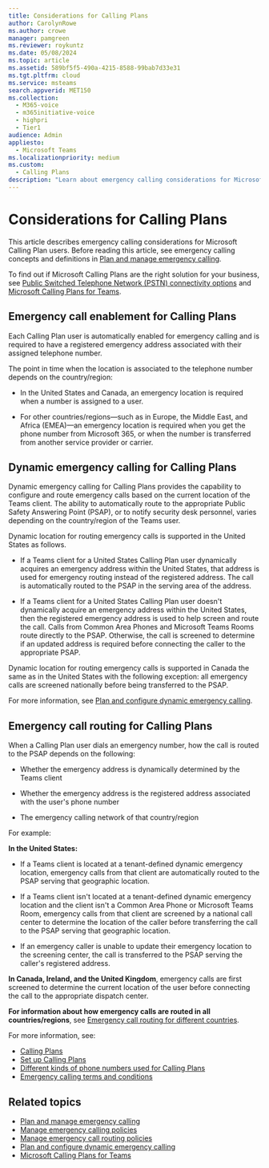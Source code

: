 ```yaml
---
title: Considerations for Calling Plans
author: CarolynRowe
ms.author: crowe
manager: pamgreen
ms.reviewer: roykuntz
ms.date: 05/08/2024
ms.topic: article
ms.assetid: 589bf5f5-490a-4215-8588-99bab7d33e31
ms.tgt.pltfrm: cloud
ms.service: msteams
search.appverid: MET150
ms.collection:
  - M365-voice
  - m365initiative-voice
  - highpri
  - Tier1
audience: Admin
appliesto:
  - Microsoft Teams
ms.localizationpriority: medium
ms.custom:
  - Calling Plans
description: "Learn about emergency calling considerations for Microsoft Calling Plans."
---
```


# Considerations for Calling Plans

This article describes emergency calling considerations for Microsoft Calling Plan users. Before reading this article, see emergency calling concepts and definitions in [Plan and manage emergency calling](what-are-emergency-locations-addresses-and-call-routing.md).

To find out if Microsoft Calling Plans are the right solution for your business, see [Public Switched Telephone Network (PSTN) connectivity options](pstn-connectivity.md) and [Microsoft Calling Plans for Teams](calling-plans-for-office-365.md).

## Emergency call enablement for Calling Plans

Each Calling Plan user is automatically enabled for emergency calling and is required to have a registered emergency address associated with their assigned telephone number.

The point in time when the location is associated to the telephone number depends on the country/region:

- In the United States and Canada, an emergency location is required when a number is assigned to a user.

- For other countries/regions&mdash;such as in Europe, the Middle East, and Africa (EMEA)&mdash;an emergency location is required when you get the phone number from Microsoft 365, or when the number is transferred from another service provider or carrier.

## Dynamic emergency calling for Calling Plans

Dynamic emergency calling for Calling Plans provides the capability to configure and route emergency calls based on the current location of the Teams client. The ability to automatically route to the appropriate Public Safety Answering Point (PSAP), or to notify security desk personnel, varies depending on the country/region of the Teams user.

Dynamic location for routing emergency calls is supported in the United States as follows.

- If a Teams client for a United States Calling Plan user dynamically acquires an emergency address within the United States, that address is used for emergency routing instead of the registered address. The call is automatically routed to the PSAP in the serving area of the address.

- If a Teams client for a United States Calling Plan user doesn't dynamically acquire an emergency address within the United States, then the registered emergency address is used to help screen and route the call. Calls from Common Area Phones and Microsoft Teams Rooms route directly to the PSAP. Otherwise, the call is screened to determine if an updated address is required before connecting the caller to the appropriate PSAP.

Dynamic location for routing emergency calls is supported in Canada the same as in the United States with the following exception: all emergency calls are screened nationally before being transferred to the PSAP.

For more information, see [Plan and configure dynamic emergency calling](configure-dynamic-emergency-calling.md).

## Emergency call routing for Calling Plans

When a Calling Plan user dials an emergency number, how the call is routed to the PSAP depends on the following:

- Whether the emergency address is dynamically determined by the Teams client

- Whether the emergency address is the registered address associated with the user's phone number

- The emergency calling network of that country/region

For example:

**In the United States:**

- If a Teams client is located at a tenant-defined dynamic emergency location, emergency calls from that client are automatically routed to the PSAP serving that geographic location.

- If a Teams client isn't located at a tenant-defined dynamic emergency location and the client isn't a Common Area Phone or Microsoft Teams Room, emergency calls from that client are screened by a national call center to determine the location of the caller before transferring the call to the PSAP serving that geographic location.

- If an emergency caller is unable to update their emergency location to the screening center, the call is transferred to the PSAP serving the caller's registered address.

**In Canada, Ireland, and the United Kingdom**, emergency calls are first screened to determine the current location of the user before connecting the call to the appropriate dispatch center.

**For information about how emergency calls are routed in all countries/regions**, see [Emergency call routing for different countries](emergency-calling-availability.md).

For more information, see:

- [Calling Plans](calling-plan-landing-page.md)
- [Set up Calling Plans](set-up-calling-plans.md)
- [Different kinds of phone numbers used for Calling Plans](different-kinds-of-phone-numbers-used-for-calling-plans.md)
- [Emergency calling terms and conditions](emergency-calling-terms-and-conditions.md)

## Related topics

- [Plan and manage emergency calling](what-are-emergency-locations-addresses-and-call-routing.md)
- [Manage emergency calling policies](manage-emergency-calling-policies.md)
- [Manage emergency call routing policies](manage-emergency-call-routing-policies.md)
- [Plan and configure dynamic emergency calling](configure-dynamic-emergency-calling.md)
- [Microsoft Calling Plans for Teams](calling-plans-for-office-365.md)
